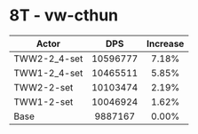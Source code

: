 # 8T - vw-cthun
| Actor | DPS | Increase |
|---|:---:|:---:|
|TWW2-2_4-set|10596777|7.18%|
|TWW1-2_4-set|10465511|5.85%|
|TWW2-2-set|10103474|2.19%|
|TWW1-2-set|10046924|1.62%|
|Base|9887167|0.00%|
